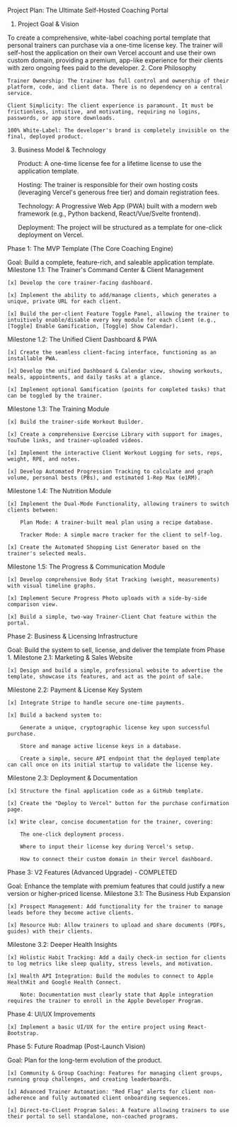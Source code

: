 Project Plan: The Ultimate Self-Hosted Coaching Portal
1. Project Goal & Vision

To create a comprehensive, white-label coaching portal template that personal trainers can purchase via a one-time license key. The trainer will self-host the application on their own Vercel account and use their own custom domain, providing a premium, app-like experience for their clients with zero ongoing fees paid to the developer.
2. Core Philosophy

    Trainer Ownership: The trainer has full control and ownership of their platform, code, and client data. There is no dependency on a central service.

    Client Simplicity: The client experience is paramount. It must be frictionless, intuitive, and motivating, requiring no logins, passwords, or app store downloads.

    100% White-Label: The developer's brand is completely invisible on the final, deployed product.

3. Business Model & Technology

    Product: A one-time license fee for a lifetime license to use the application template.

    Hosting: The trainer is responsible for their own hosting costs (leveraging Vercel's generous free tier) and domain registration fees.

    Technology: A Progressive Web App (PWA) built with a modern web framework (e.g., Python backend, React/Vue/Svelte frontend).

    Deployment: The project will be structured as a template for one-click deployment on Vercel.

Phase 1: The MVP Template (The Core Coaching Engine)

Goal: Build a complete, feature-rich, and saleable application template.
Milestone 1.1: The Trainer's Command Center & Client Management

    [x] Develop the core trainer-facing dashboard.

    [x] Implement the ability to add/manage clients, which generates a unique, private URL for each client.

    [x] Build the per-client Feature Toggle Panel, allowing the trainer to intuitively enable/disable every key module for each client (e.g., [Toggle] Enable Gamification, [Toggle] Show Calendar).

Milestone 1.2: The Unified Client Dashboard & PWA

    [x] Create the seamless client-facing interface, functioning as an installable PWA.

    [x] Develop the unified Dashboard & Calendar view, showing workouts, meals, appointments, and daily tasks at a glance.

    [x] Implement optional Gamification (points for completed tasks) that can be toggled by the trainer.

Milestone 1.3: The Training Module

    [x] Build the trainer-side Workout Builder.

    [x] Create a comprehensive Exercise Library with support for images, YouTube links, and trainer-uploaded videos.

    [x] Implement the interactive Client Workout Logging for sets, reps, weight, RPE, and notes.

    [x] Develop Automated Progression Tracking to calculate and graph volume, personal bests (PBs), and estimated 1-Rep Max (e1RM).

Milestone 1.4: The Nutrition Module

    [x] Implement the Dual-Mode Functionality, allowing trainers to switch clients between:

        Plan Mode: A trainer-built meal plan using a recipe database.

        Tracker Mode: A simple macro tracker for the client to self-log.

    [x] Create the Automated Shopping List Generator based on the trainer's selected meals.

Milestone 1.5: The Progress & Communication Module

    [x] Develop comprehensive Body Stat Tracking (weight, measurements) with visual timeline graphs.

    [x] Implement Secure Progress Photo uploads with a side-by-side comparison view.

    [x] Build a simple, two-way Trainer-Client Chat feature within the portal.

Phase 2: Business & Licensing Infrastructure

Goal: Build the system to sell, license, and deliver the template from Phase 1.
Milestone 2.1: Marketing & Sales Website

    [x] Design and build a simple, professional website to advertise the template, showcase its features, and act as the point of sale.

Milestone 2.2: Payment & License Key System

    [x] Integrate Stripe to handle secure one-time payments.

    [x] Build a backend system to:

        Generate a unique, cryptographic license key upon successful purchase.

        Store and manage active license keys in a database.

        Create a simple, secure API endpoint that the deployed template can call once on its initial startup to validate the license key.

Milestone 2.3: Deployment & Documentation

    [x] Structure the final application code as a GitHub template.

    [x] Create the "Deploy to Vercel" button for the purchase confirmation page.

    [x] Write clear, concise documentation for the trainer, covering:

        The one-click deployment process.

        Where to input their license key during Vercel's setup.

        How to connect their custom domain in their Vercel dashboard.

Phase 3: V2 Features (Advanced Upgrade) - COMPLETED

Goal: Enhance the template with premium features that could justify a new version or higher-priced license.
Milestone 3.1: The Business Hub Expansion

    [x] Prospect Management: Add functionality for the trainer to manage leads before they become active clients.

    [x] Resource Hub: Allow trainers to upload and share documents (PDFs, guides) with their clients.

Milestone 3.2: Deeper Health Insights

    [x] Holistic Habit Tracking: Add a daily check-in section for clients to log metrics like sleep quality, stress levels, and motivation.

    [x] Health API Integration: Build the modules to connect to Apple HealthKit and Google Health Connect.

        Note: Documentation must clearly state that Apple integration requires the trainer to enroll in the Apple Developer Program.

Phase 4: UI/UX Improvements

    [x] Implement a basic UI/UX for the entire project using React-Bootstrap.

Phase 5: Future Roadmap (Post-Launch Vision)

Goal: Plan for the long-term evolution of the product.

    [x] Community & Group Coaching: Features for managing client groups, running group challenges, and creating leaderboards.

    [x] Advanced Trainer Automation: "Red Flag" alerts for client non-adherence and fully automated client onboarding sequences.

    [x] Direct-to-Client Program Sales: A feature allowing trainers to use their portal to sell standalone, non-coached programs.

